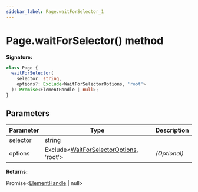 ```yaml
---
sidebar_label: Page.waitForSelector_1
---
```


# Page.waitForSelector() method

**Signature:**

```typescript
class Page {
  waitForSelector(
    selector: string,
    options?: Exclude<WaitForSelectorOptions, 'root'>
  ): Promise<ElementHandle | null>;
}
```

## Parameters

| Parameter | Type                                                                                   | Description       |
| --------- | -------------------------------------------------------------------------------------- | ----------------- |
| selector  | string                                                                                 |                   |
| options   | Exclude&lt;[WaitForSelectorOptions](./puppeteer.waitforselectoroptions.md), 'root'&gt; | <i>(Optional)</i> |

**Returns:**

Promise&lt;[ElementHandle](./puppeteer.elementhandle.md) \| null&gt;
